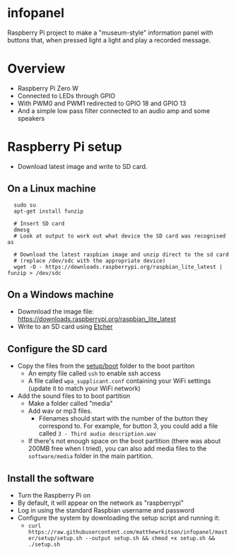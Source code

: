 # infopanel
Raspberry Pi project to make a "museum-style" information panel with buttons that, when pressed light a light and play a recorded message. 

# Overview

* Raspberry Pi Zero W
 * Connected to LEDs through GPIO
 * With PWM0 and PWM1 redirected to GPIO 18 and GPIO 13
 * And a simple low pass filter connected to an audio amp and some speakers

# Raspberry Pi setup
* Download latest image and write to SD card. 

## On a Linux machine
```
  sudo su
  apt-get install funzip
  
  # Insert SD card
  dmesg 
  # Look at output to work out what device the SD card was recognised as
  
  # Download the latest raspbian image and unzip direct to the sd card 
  # (replace /dev/sdc with the appropriate device)
  wget -O - https://downloads.raspberrypi.org/raspbian_lite_latest | funzip > /dev/sdc
```
## On a Windows machine
* Downnload the image file: https://downloads.raspberrypi.org/raspbian_lite_latest
* Write to an SD card using [Etcher](https://www.balena.io/etcher/)

## Configure the SD card
* Copy the files from the [setup/boot](setup/boot) folder to the boot partiton
  * An empty file called `ssh` to enable ssh access
  * A file called `wpa_supplicant.conf` containing your WiFi settings (update it to match your WiFi network)
* Add the sound files to to boot partition
  * Make a folder called "media"
  * Add wav or mp3 files. 
    * Filenames should start with the number of the button they correspond to. For example, for button 3, you could add a file called `3 - Third audio description.wav`
  * If there's not enough space on the boot partition (there was about 200MB free when I tried), you can also add media files to the `software/media` folder in the main partition.

## Install the software
* Turn the Raspberry Pi on
* By default, it will appear on the network as "raspberrypi"
* Log in using the standard Raspbian username and password
* Configure the system by downloading the setup script and running it:
  * `curl https://raw.githubusercontent.com/matthewrkitson/infopanel/master/setup/setup.sh --output setup.sh && chmod +x setup.sh && ./setup.sh`
